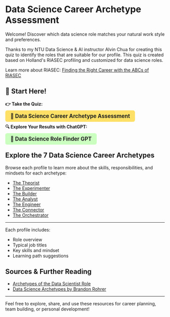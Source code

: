 # Data Science Career Archetype Assessment

Welcome! Discover which data science role matches your natural work style and preferences.

Thanks to my NTU Data Science & AI instructor Alvin Chua for creating this quiz to identify the roles that are suitable for our profile. This quiz is created based on Holland's RIASEC profiling and customized for data science roles.

Learn more about RIASEC: [Finding the Right Career with the ABCs of RIASEC](https://www.myskillsfuture.gov.sg/content/portal/en/career-resources/career-resources/education-career-personal-development/finding-the-right-career-with-the-abcs-of-riasec.html)

## 🚀 **Start Here!**

**👉 Take the Quiz:**

<a href="https://dsai-quiz.vercel.app/" style="font-size:1.2em; font-weight:bold; background:#ffe066; color:#222; padding:8px 16px; border-radius:6px; text-decoration:none;">📝 Data Science Career Archetype Assessment</a>

**🔍 Explore Your Results with ChatGPT:**

<a href="https://chatgpt.com/g/g-6896cade59648191b6228671d36b6db0-data-science-role-finder-gpt" style="font-size:1.2em; font-weight:bold; background:#caffbf; color:#222; padding:8px 16px; border-radius:6px; text-decoration:none;">🤖 Data Science Role Finder GPT</a>

## Explore the 7 Data Science Career Archetypes

Browse each profile to learn more about the skills, responsibilities, and mindsets for each archetype:

- [The Theorist](profiles/theorist.md)
- [The Experimenter](profiles/experimenter.md)
- [The Builder](profiles/builder.md)
- [The Analyst](profiles/analyst.md)
- [The Engineer](profiles/engineer.md)
- [The Connector](profiles/connector.md)
- [The Orchestrator](profiles/orchestrator.md)

---

Each profile includes:

- Role overview
- Typical job titles
- Key skills and mindset
- Learning path suggestions

## Sources & Further Reading

- [Archetypes of the Data Scientist Role](https://medium.com/data-science/archetypes-of-the-data-scientist-role-1b078966fb2)
- [Data Science Archetypes by Brandon Rohrer](https://www.brandonrohrer.com/data_science_archetypes)

---

Feel free to explore, share, and use these resources for career planning, team building, or personal development!
